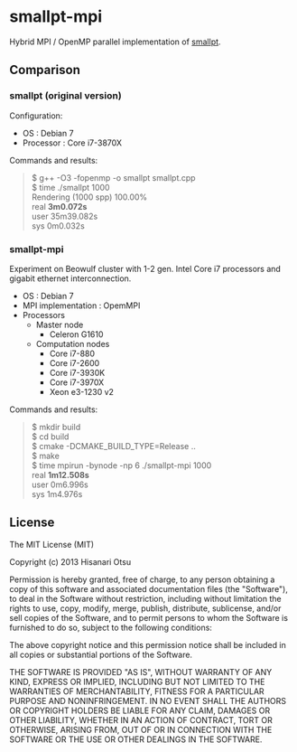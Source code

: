 # smallpt-mpi

Hybrid MPI / OpenMP parallel implementation of
[smallpt](http://www.kevinbeason.com/smallpt/).

## Comparison

### smallpt (original version)

Configuration:

* OS : Debian 7
* Processor : Core i7-3870X

Commands and results:
> $ g++ -O3 -fopenmp -o smallpt smallpt.cpp  
> $ time ./smallpt 1000  
> Rendering (1000 spp) 100.00%  
> real    **3m0.072s**  
> user    35m39.082s  
> sys     0m0.032s

### smallpt-mpi

Experiment on Beowulf cluster
with 1-2 gen. Intel Core i7 processors
and gigabit ethernet interconnection.

* OS : Debian 7
* MPI implementation : OpemMPI
* Processors
  - Master node
     - Celeron G1610
  - Computation nodes
     - Core i7-880
     - Core i7-2600
     - Core i7-3930K
     - Core i7-3970X
     - Xeon e3-1230 v2

Commands and results:
> $ mkdir build  
> $ cd build  
> $ cmake -DCMAKE\_BUILD\_TYPE=Release ..  
> $ make  
> $ time mpirun -bynode -np 6 ./smallpt-mpi 1000  
> real    **1m12.508s**  
> user    0m6.996s  
> sys     1m4.976s

## License

The MIT License (MIT)

Copyright (c) 2013 Hisanari Otsu

Permission is hereby granted, free of charge, to any person obtaining a copy
of this software and associated documentation files (the "Software"), to deal
in the Software without restriction, including without limitation the rights
to use, copy, modify, merge, publish, distribute, sublicense, and/or sell
copies of the Software, and to permit persons to whom the Software is
furnished to do so, subject to the following conditions:

The above copyright notice and this permission notice shall be included in
all copies or substantial portions of the Software.

THE SOFTWARE IS PROVIDED "AS IS", WITHOUT WARRANTY OF ANY KIND, EXPRESS OR
IMPLIED, INCLUDING BUT NOT LIMITED TO THE WARRANTIES OF MERCHANTABILITY,
FITNESS FOR A PARTICULAR PURPOSE AND NONINFRINGEMENT. IN NO EVENT SHALL THE
AUTHORS OR COPYRIGHT HOLDERS BE LIABLE FOR ANY CLAIM, DAMAGES OR OTHER
LIABILITY, WHETHER IN AN ACTION OF CONTRACT, TORT OR OTHERWISE, ARISING FROM,
OUT OF OR IN CONNECTION WITH THE SOFTWARE OR THE USE OR OTHER DEALINGS IN
THE SOFTWARE.

